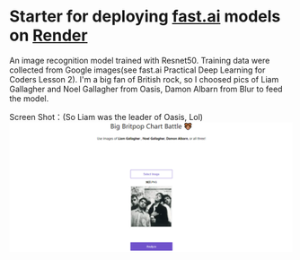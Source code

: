 # Starter for deploying [fast.ai](https://www.fast.ai) models on [Render](https://oasis-or-blur.onrender.com/)
An image recognition model trained with Resnet50. Training data were collected from Google images(see fast.ai Practical Deep Learning for Coders Lesson 2). I'm a big fan of British rock, so I choosed pics of Liam Gallagher and Noel Gallagher from Oasis, Damon Albarn from Blur to feed the model.

Screen Shot：(So Liam was the leader of Oasis, Lol)  
![image](http://github.com/tools-only/Oasis-or-Blur/blob/master/screen%20shot.jpg)
